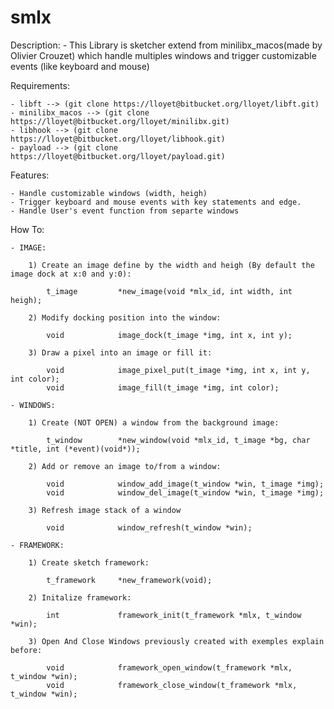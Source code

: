 # smlx

Description:
	- This Library is sketcher extend from minilibx_macos(made by Olivier Crouzet) which handle multiples windows
		and trigger customizable events (like keyboard and mouse)

Requirements:

	- libft --> (git clone https://lloyet@bitbucket.org/lloyet/libft.git)
	- minilibx_macos --> (git clone https://lloyet@bitbucket.org/lloyet/minilibx.git)
	- libhook --> (git clone https://lloyet@bitbucket.org/lloyet/libhook.git)
	- payload --> (git clone https://lloyet@bitbucket.org/lloyet/payload.git)

Features:

	- Handle customizable windows (width, heigh)
	- Trigger keyboard and mouse events with key statements and edge.
	- Handle User's event function from separte windows

How To:

	- IMAGE:

		1) Create an image define by the width and heigh (By default the image dock at x:0 and y:0):

			t_image			*new_image(void *mlx_id, int width, int heigh);

		2) Modify docking position into the window:

			void			image_dock(t_image *img, int x, int y);

		3) Draw a pixel into an image or fill it:

			void			image_pixel_put(t_image *img, int x, int y, int color);
			void			image_fill(t_image *img, int color);

	- WINDOWS:

		1) Create (NOT OPEN) a window from the background image:

			t_window		*new_window(void *mlx_id, t_image *bg, char *title, int (*event)(void*));

		2) Add or remove an image to/from a window:

			void			window_add_image(t_window *win, t_image *img);
			void			window_del_image(t_window *win, t_image *img);

		3) Refresh image stack of a window

			void			window_refresh(t_window *win);

	- FRAMEWORK:

		1) Create sketch framework:

			t_framework		*new_framework(void);

		2) Initalize framework:

			int				framework_init(t_framework *mlx, t_window *win);

		3) Open And Close Windows previously created with exemples explain before:

			void			framework_open_window(t_framework *mlx, t_window *win);
			void			framework_close_window(t_framework *mlx, t_window *win);
